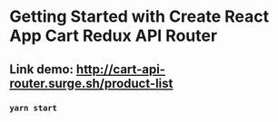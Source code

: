 # Getting Started with Create React App Cart Redux API Router

## Link demo: http://cart-api-router.surge.sh/product-list


### `yarn start`
